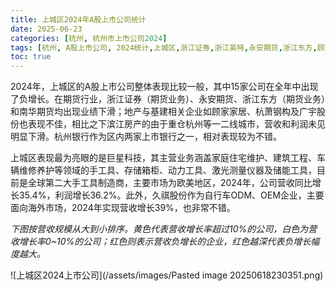 ```yaml
---
title: 上城区2024年A股上市公司统计
date: 2025-06-23
categories: [杭州, 杭州市上市公司2024]
tags: [杭州, A股上市公司, 2024统计,上城区,浙江证券,浙江英特,永安期货,浙江东方,顾家家居,杭萧钢构,广宇股份,滨江房产,杭州银行,巨星科技,久祺股份]     # TAG names should always be lowercase
toc: true
---
```


2024年，上城区的A股上市公司整体表现比较一般，其中15家公司在全年中出现了负增长。在期货行业，浙江证券（期货业务）、永安期货、浙江东方（期货业务）和南华期货均出现业绩下滑；地产与基建相关企业如顾家家居、杭萧钢构及广宇股份也表现不佳，相比之下滨江房产的由于重仓杭州等一二线城市，营收和利润未见明显下滑。杭州银行作为区内两家上市银行之一，相对表现较为不错。

上城区表现最为亮眼的是巨星科技，其主营业务涵盖家庭住宅维护、建筑工程、车辆维修养护等领域的手工具、存储箱柜、动力工具、激光测量仪器及储能工具，目前是全球第二大手工具制造商，主要市场为欧美地区，2024年，公司营收同比增长35.4%，利润增长36.2%。此外，久祺股份作为自行车ODM、OEM企业，主要面向海外市场，2024年实现营收增长39%，也非常不错。

*下图按营收规模从大到小排序。黄色代表营收增长率超过10%的公司，白色为营收增长率0~10%的公司；红色则表示营收负增长的企业，红色越深代表负增长幅度越大。*


![上城区2024上市公司](/assets/images/Pasted image 20250618230351.png)
